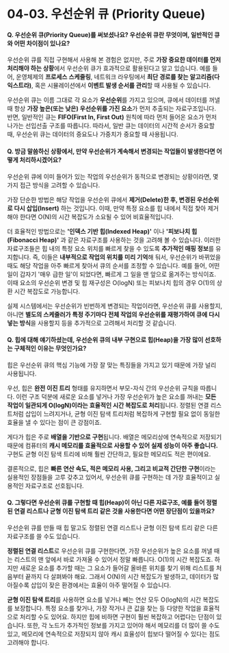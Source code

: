 # 04-03. 우선순위 큐 (Priority Queue)

#### Q. 우선순위 큐(Priority Queue)를 써보셨나요? 우선순위 큐란 무엇이며, 일반적인 큐와 어떤 차이점이 있나요?

우선순위 큐를 직접 구현해서 사용해 본 경험은 없지만, 주로 **가장 중요한 데이터를 먼저 처리해야 하는 상황**에서 우선순위 큐가 효과적으로 활용된다고 알고 있습니다. 예를 들어, 운영체제의 **프로세스 스케줄링**, 네트워크 라우팅에서 **최단 경로를 찾는 알고리즘(다익스트라)**, 혹은 시뮬레이션에서 **이벤트 발생 순서를 관리**할 때 사용될 수 있습니다.

우선순위 큐는 이름 그대로 각 요소가 **우선순위**를 가지고 있으며, 큐에서 데이터를 꺼낼 때 항상 **가장 높은(또는 낮은) 우선순위를 가진 요소**가 먼저 추출되는 자료구조입니다. 반면, 일반적인 큐는 **FIFO(First In, First Out)** 원칙에 따라 먼저 들어온 요소가 먼저 나가는 선입선출 구조를 따릅니다. 따라서, 일반 큐는 데이터의 시간적 순서가 중요할 때, 우선순위 큐는 데이터의 중요도나 가중치가 중요할 때 사용됩니다.

#### Q. 방금 말씀하신 상황에서, 만약 우선순위가 계속해서 변경되는 작업들이 발생한다면 어떻게 처리하시겠어요?

우선순위 큐에 이미 들어가 있는 작업의 우선순위가 동적으로 변경되는 상황이라면, 몇 가지 접근 방식을 고려할 수 있습니다.

가장 단순한 방법은 해당 작업을 우선순위 큐에서 **제거(Delete)한 후, 변경된 우선순위로 다시 삽입(Insert)** 하는 것입니다. 이때, 만약 특정 요소를 힙 내에서 직접 찾아 제거해야 한다면 O(N)의 시간 복잡도가 소요될 수 있어 비효율적입니다.

더 효율적인 방법으로는 **'인덱스 기반 힙(Indexed Heap)'** 이나 **'피보나치 힙(Fibonacci Heap)'** 과 같은 자료구조를 사용하는 것을 고려해 볼 수 있습니다. 이러한 자료구조들은 힙 내의 특정 요소 위치를 빠르게 찾을 수 있도록 **추가적인 매핑 정보**를 유지합니다. 즉, 이들은 **내부적으로 작업의 위치를 미리 기억**해 둬서, 우선순위가 바뀌었을 때도 해당 작업을 아주 빠르게 찾아서 큐의 순서를 조정할 수 있습니다. 예를 들어, 어떤 일이 갑자기 '매우 급한 일'이 되었다면, 빠르게 그 일을 맨 앞으로 옮겨주는 방식이죠. 이때 요소의 우선순위 변경 및 힙 재구성은 O(logN) 또는 피보나치 힙의 경우 O(1)의 상환 시간 복잡도로 가능합니다.

실제 시스템에서는 우선순위가 빈번하게 변경되는 작업이라면, 우선순위 큐를 사용할지, 아니면 **별도의 스케줄러가 특정 주기마다 전체 작업의 우선순위를 재평가하여 큐에 다시 넣는 방식**을 사용할지 등을 추가적으로 고려해서 처리할 것 같습니다.

#### Q. 힙에 대해 얘기하셨는데, 우선순위 큐의 내부 구현으로 힙(Heap)을 가장 많이 선호하는 구체적인 이유는 무엇인가요?

힙은 우선순위 큐의 핵심 기능에 가장 잘 맞는 특징들을 가지고 있기 때문에 가장 널리 사용됩니다.

우선, 힙은 **완전 이진 트리** 형태를 유지하면서 부모-자식 간의 우선순위 규칙을 따릅니다. 이런 구조 덕분에 새로운 요소를 넣거나 가장 우선순위가 높은 요소를 꺼내는 **모든 작업이 일관되게 O(logN)이라는 효율적인 시간 복잡도로 처리**됩니다. 정렬된 연결 리스트처럼 삽입이 느려지거나, 균형 이진 탐색 트리처럼 복잡하게 구현할 필요 없이 동일한 효율을 낼 수 있다는 점이 큰 강점이죠.

게다가 힙은 주로 **배열을 기반으로 구현**됩니다. 배열은 메모리상에 연속적으로 저장되기 때문에 컴퓨터의 **캐시 메모리를 효율적으로 사용할 수 있어 실제 성능이 아주 좋습니다.** 구현도 균형 이진 탐색 트리에 비해 훨씬 간단하고, 필요한 메모리도 적은 편이에요.

결론적으로, 힙은 **빠른 연산 속도, 적은 메모리 사용, 그리고 비교적 간단한 구현**이라는 실용적인 장점들을 고루 갖추고 있어서, 우선순위 큐를 구현하는 데 가장 효율적이고 실용적인 자료구조로 선호됩니다.

#### Q. 그렇다면 우선순위 큐를 구현할 때 힙(Heap)이 아닌 다른 자료구조, 예를 들어 정렬된 연결 리스트나 균형 이진 탐색 트리 같은 것을 사용한다면 어떤 장단점이 있을까요?

우선순위 큐를 만들 때 힙 말고도 정렬된 연결 리스트나 균형 이진 탐색 트리 같은 다른 자료구조를 쓸 수도 있습니다.

**정렬된 연결 리스트**로 우선순위 큐를 구현한다면, 가장 우선순위가 높은 요소를 꺼낼 때는 리스트의 맨 앞에서 바로 가져올 수 있어서 정말 빠릅니다. O(1)의 시간 복잡도죠. 하지만 새로운 요소를 추가할 때는 그 요소가 들어갈 올바른 위치를 찾기 위해 리스트를 처음부터 끝까지 다 살펴봐야 해요. 그래서 O(N)의 시간 복잡도가 발생하고, 데이터가 많아질수록 삽입이 잦은 환경에서는 효율이 아주 떨어질 수 있습니다.

**균형 이진 탐색 트리**를 사용하면 요소를 넣거나 빼는 연산 모두 O(logN)의 시간 복잡도를 보장합니다. 특정 요소를 찾거나, 가장 작거나 큰 값을 찾는 등 다양한 작업을 효율적으로 처리할 수도 있어요. 하지만 힙에 비하면 구현이 훨씬 복잡하고 어렵다는 단점이 있습니다. 또한, 각 노드가 추가적인 정보를 가지고 있어야 해서 메모리를 더 많이 쓸 수도 있고, 메모리에 연속적으로 저장되지 않아 캐시 효율성이 힙보다 떨어질 수 있다는 점도 고려해야 합니다.
